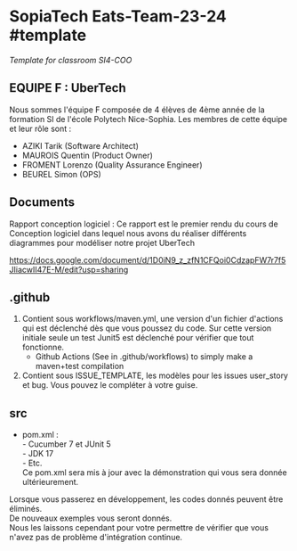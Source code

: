 # SopiaTech Eats-Team-23-24 #template
_Template for classroom SI4-COO_

## EQUIPE F : UberTech

Nous sommes l'équipe F composée de 4 élèves de 4ème année de la formation SI de l'école Polytech Nice-Sophia. Les membres de cette équipe et leur rôle sont :
- AZIKI Tarik (Software Architect)
- MAUROIS Quentin (Product Owner)
- FROMENT Lorenzo (Quality Assurance Engineer)
- BEUREL Simon (OPS)

## Documents

Rapport conception logiciel : Ce rapport est le premier rendu du cours de Conception logiciel dans lequel nous avons du réaliser différents diagrammes pour modéliser notre projet UberTech

https://docs.google.com/document/d/1D0iN9_z_zfN1CFQoi0CdzapFW7r7f5JIiacwII47E-M/edit?usp=sharing


## .github
   1. Contient sous workflows/maven.yml, une version d'un fichier d'actions qui est déclenché dès que vous poussez du code. 
Sur cette version initiale seule un test Junit5 est déclenché pour vérifier que tout fonctionne.
       - Github Actions (See in .github/workflows) to simply make a maven+test compilation
  2. Contient sous ISSUE_TEMPLATE, les modèles pour les issues user_story et bug. Vous pouvez le compléter à votre guise.

## src
 - pom.xml :  
       - Cucumber 7 et JUnit 5  
       - JDK 17   
       - Etc.  
   Ce pom.xml sera mis à jour avec la démonstration qui vous sera donnée ultérieurement.

Lorsque vous passerez en développement, les codes donnés peuvent être éliminés.   
De nouveaux exemples vous seront donnés.   
Nous les laissons cependant pour votre permettre de vérifier que vous n'avez pas de problème d'intégration continue.


<!-- ## Ce que fait votre projet


### Principales sophiatech.User stories
Vous mettez en évidence les principales user stories de votre projet.
Chaque user story doit être décrite par 
   - son identifiant en tant que issue github (#), 
   - sa forme classique (As a… I want to… In order to…) (pour faciliter la lecture)
   - Le nom du fichier feature Cucumber et le nom des scénarios qui servent de tests d’acceptation pour la story.
   Les contenus détaillés sont dans l'issue elle-même. -->
   

   
